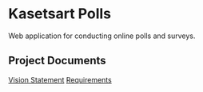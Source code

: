 # Kasetsart Polls

Web application for conducting online polls and surveys.

## Project Documents

[Vision Statement](../../wiki/Vision%20Statement) 
[Requirements](../../wiki/Requirements)
